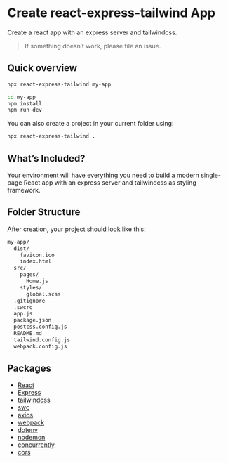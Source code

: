 # Create react-express-tailwind App

Create a react app with an express server and tailwindcss.

> If something doesn’t work, please file an issue.

## Quick overview

```sh
npx react-express-tailwind my-app

cd my-app
npm install
npm run dev
```

You can also create a project in your current folder using:
```sh
npx react-express-tailwind .
```

## What’s Included?
Your environment will have everything you need to build a modern single-page React app with an express server and tailwindcss as styling framework.

## Folder Structure

After creation, your project should look like this:

```sh
my-app/
  dist/
    favicon.ico
    index.html
  src/
    pages/
      Home.js
    styles/
      global.scss
  .gitignore
  .swcrc
  app.js
  package.json
  postcss.config.js
  README.md
  tailwind.config.js
  webpack.config.js
```

## Packages

- [React](https://reactjs.org/)
- [Express](https://expressjs.com/)
- [tailwindcss](https://tailwindcss.com/)
- [swc](https://swc.rs/)
- [axios](https://axios-http.com)
- [webpack](https://webpack.js.org/)
- [dotenv](https://www.npmjs.com/package/dotenv)
- [nodemon](https://www.npmjs.com/package/nodemon)
- [concurrently](https://www.npmjs.com/package/concurrently)
- [cors](https://www.npmjs.com/package/cors)